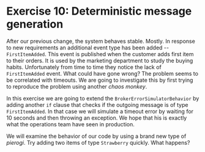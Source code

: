 # Exercise 10: Deterministic message generation

After our previous change, the system behaves stable. Mostly. In response to new requirements an additional event type has been added -- `FirstItemAdded`. This event is published when the customer adds first item to their orders. It is used by the marketing department to study the buying habits. Unfortunately from time to time they notice the lack of `FirstItemAdded` event. What could have gone wrong? The problem seems to be correlated with timeouts. We are going to investigate this by first trying to reproduce the problem using another *chaos monkey*. 

In this exercise we are going to extend the `BrokerErrorSimulatorBehavior` by adding another `if` clause that checks if the outgoing message is of type `FirstItemAdded`. In that case we will simulate a timeout error by waiting for 10 seconds and then throwing an exception. We hope that his is exactly what the operations team have seen in production.

We will examine the behavior of our code by using a brand new type of *pierogi*. Try adding two items of type `Strawberry` quickly. What happens?
